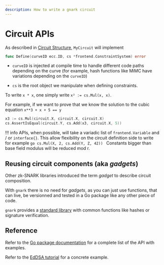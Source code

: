 ```yaml
---
description: How to write a gnark circuit
---
```


# Circuit APIs

As described in [Circuit Structure](circuit_structure.md), `MyCircuit` will implement

```go
func Define(curveID ecc.ID, cs *frontend.ConstraintSystem) error
```

* `curveID` is injected at compile time to handle different code paths depending on the curve (for example, hash functions like MiMC have variations depending on the `curveID`)

* `cs` is the root object we manipulate when defining constraints.

To write `x * x`, one simply write `x² := cs.Mul(x, x)`.

For example, if we want to prove that we know the solution to the cubic equation `x**3 + x + 5 == y`

```go
x3 := cs.Mul(circuit.X, circuit.X, circuit.X)
cs.AssertIsEqual(circuit.Y, cs.Add(x3, circuit.X, 5))
```


!!! info
    APIs, when possible, will take a variadic list of  `frontend.Variable` and / or `interface{}`. This allow flexibility on the circuit definition side to write for example
    ```go
    cs.Mul(X, 2, cs.Add(Y, Z, 42))
    ```
    Constants bigger than base field modulus will be reduced mod r.

## Reusing circuit components (aka *gadgets*)

Other zk-SNARK libraries introduced the term *gadget* to describe circuit composition.

With `gnark` there is no need for *gadgets*, as you can just use functions, that can live, be versionned and tested in a Go package like any other piece of code.

`gnark` provides a [standard library](standard_library.md) with common functions like hashes or signature verification.

## Reference

Refer to the [Go package documentation](https://pkg.go.dev/mod/github.com/consensys/gnark@{{content_vars.gnark_version}}/frontend) for a complete list of the API with examples.

Refer to the [EdDSA tutorial](../../Tutorials/eddsa.md) for a concrete example.
